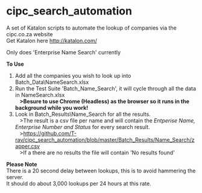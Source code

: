 # cipc_search_automation
A set of Katalon scripts to automate the lookup of companies via the cipc.co.za website  
Get Katalon here http://katalon.com/

Only does 'Enterprise Name Search' currently

**To Use**
1) Add all the companies you wish to look up into Batch_Data\NameSearch.xlsx
2) Run the Test Suite 'Batch_Name_Search', it will cycle through all the data in NameSearch.xlsx  
&nbsp;&nbsp;&nbsp;**>Besure to use Chrome (Headless) as the browser so it runs in the background while you work!**
3) Look in Batch_Results\Name_Search for all the results.  
&nbsp;&nbsp;&nbsp;>The result is a csv file per name and will contain the *Entperise Name, Enterprise Number and Status* for every search result.   
&nbsp;&nbsp;&nbsp;>https://github.com/T-rav/cipc_search_automation/blob/master/Batch_Results/Name_Search/zapper.csv  
&nbsp;&nbsp;&nbsp;>If a there are no results the file will contain 'No results found'

**Please Note**  
There is a 20 second delay between lookups, this is to avoid hammering the server.  
It should do about 3,000 lookups per 24 hours at this rate.
